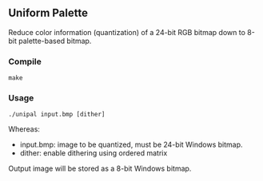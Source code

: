 ## Uniform Palette

Reduce color information (quantization) of a 24-bit RGB bitmap down to 8-bit palette-based bitmap.

### Compile

```
make
```

### Usage

```
./unipal input.bmp [dither]
```

Whereas:

* input.bmp: image to be quantized, must be 24-bit Windows bitmap.
* dither: enable dithering using ordered matrix

Output image will be stored as a 8-bit Windows bitmap.

